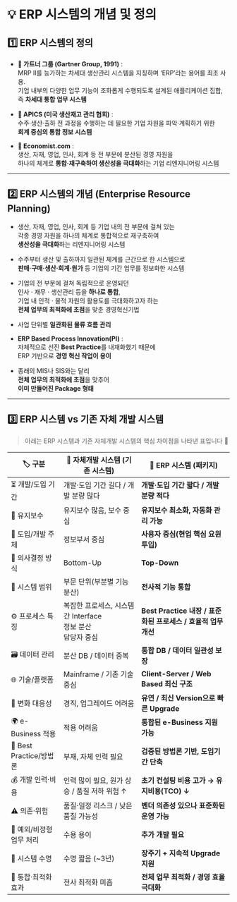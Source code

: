 # 💡 ERP 시스템의 개념 및 정의

## 1️⃣ ERP 시스템의 정의

- **📌 가트너 그룹 (Gartner Group, 1991)** :  
  MRP II를 능가하는 차세대 생산관리 시스템을 지칭하며 ‘ERP’라는 용어를 최초 사용.  
  기업 내부의 다양한 업무 기능이 조화롭게 수행되도록 설계된 애플리케이션 집합,  
  즉 **차세대 통합 업무 시스템**

- **📌 APICS (미국 생산재고 관리 협회)** :  
  수주·생산·출하 전 과정을 수행하는 데 필요한 기업 자원을 파악·계획하기 위한  
  **회계 중심의 통합 정보 시스템**

- **📌 Economist.com** :  
  생산, 자재, 영업, 인사, 회계 등 전 부문에 분산된 경영 자원을  
  하나의 체계로 **통합·재구축하여 생산성을 극대화**하는 기업 리엔지니어링 시스템

---

## 2️⃣ ERP 시스템의 개념 (Enterprise Resource Planning)

- 생산, 자재, 영업, 인사, 회계 등 기업 내의 전 부문에 걸쳐 있는  
  각종 경영 자원을 하나의 체계로 통합적으로 재구축하여  
  **생산성을 극대화**하는 리엔지니어링 시스템

- 수주부터 생산 및 출하까지 일관된 체계를 근간으로 한 시스템으로  
  **판매·구매·생산·회계·원가** 등 기업의 기간 업무를 정보화한 시스템

- 기업의 전 부문에 걸쳐 독립적으로 운영되던  
  인사 · 재무 · 생산관리 등을 **하나로 통합**,  
  기업 내 인적 · 물적 자원의 활용도를 극대화하고자 하는  
  **전체 업무의 최적화에 초점**을 맞춘 경영혁신기법

- 사업 단위별 **일관화된 물류 흐름 관리**

- **ERP Based Process Innovation(PI)** :  
  자체적으로 선진 **Best Practice**를 내재화했기 때문에  
  ERP 기반으로 **경영 혁신 작업이 용이**

- 종래의 MIS나 SIS와는 달리  
  **전체 업무의 최적화에 초점**을 맞추어  
  **이미 만들어진 Package 형태**

---

## 3️⃣ ERP 시스템 vs 기존 자체 개발 시스템

> 아래는 ERP 시스템과 기존 자체개발 시스템의 핵심 차이점을 나타낸 표입니다 🧩

| 🏷️ **구분**              | 🧱 **자체개발 시스템 (기존 시스템)**                     | 🚀 **ERP 시스템 (패키지)**                             |
|---------------------------|----------------------------------------------------------|--------------------------------------------------------|
| ⏳ 개발/도입 기간         | 개발·도입 기간 길다 / 개발 분량 많다                    | **개발·도입 기간 짧다 / 개발 분량 적다**               |
| 🔧 유지보수               | 유지보수 많음, 보수 중심                                | **유지보수 최소화, 자동화 관리 가능**                 |
| 👥 도입/개발 주체         | 정보부서 중심                                           | **사용자 중심(현업 핵심 요원 투입)**                   |
| 🧭 의사결정 방식          | Bottom-Up                                               | **Top-Down**                                           |
| 🧱 시스템 범위            | 부문 단위(부분별 기능 분산)                             | **전사적 기능 통합**                                   |
| ⚙️ 프로세스 특징          | 복잡한 프로세스, 시스템 간 Interface<br>정보 분산<br>담당자 중심 | **Best Practice 내장 / 표준화된 프로세스 / 효율적 업무 개선** |
| 🗃️ 데이터 관리           | 분산 DB / 데이터 중복                                   | **통합 DB / 데이터 일관성 보장**                      |
| 🌐 기술/플랫폼            | Mainframe / 기존 기술 중심                             | **Client-Server / Web Based 최신 구조**                |
| 🔄 변화 대응성           | 경직, 업그레이드 어려움                                | **유연 / 최신 Version으로 빠른 Upgrade**              |
| 🌍 e-Business 적용        | 적용 어려움                                            | **통합된 e-Business 지원 가능**                        |
| 🧠 Best Practice/방법론  | 부재, 자체 인력 필요                                   | **검증된 방법론 기반, 도입기간 단축**                  |
| 💰 개발 인력·비용         | 인력 많이 필요, 원가 상승 / 품질 저하 위험 ↑            | **초기 컨설팅 비용 고가 → 유지비용(TCO) ↓**            |
| ⚠️ 의존·위험              | 품질·일정 리스크 / 낮은 품질 가능성                     | **벤더 의존성 있으나 표준화된 운영 가능**              |
| 🧩 예외/비정형 업무 처리  | 수용 용이                                              | **추가 개발 필요**                                     |
| 🔁 시스템 수명            | 수명 짧음 (~3년)                                       | **장주기 + 지속적 Upgrade 지원**                      |
| 🏁 통합·최적화 효과       | 전사 최적화 미흡                                       | **전체 업무 최적화 / 경영 효율 극대화**                |

